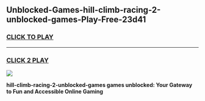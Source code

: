 
## Unblocked-Games-hill-climb-racing-2-unblocked-games-Play-Free-23d41
<h3>
<a href="https://premium76.site?title=hill-climb-racing-2-unblocked-games&ref=15A">CLICK TO PLAY</a></h3>
<hr>

<h3>
<a href="https://premium76.site?title=hill-climb-racing-2-unblocked-games&ref=15A">CLICK 2 PLAY</a>
  
</h3>

<a href="https://premium76.site?title=hill-climb-racing-2-unblocked-games&ref=15A"><img src="https://clearcache.store/games.png"></a>


**hill-climb-racing-2-unblocked-games games unblocked: Your Gateway to Fun and Accessible Online Gaming**
